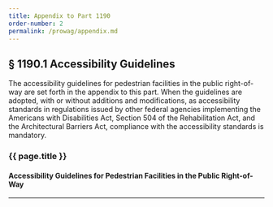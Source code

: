 ```yaml
---
title: Appendix to Part 1190
order-number: 2
permalink: /prowag/appendix.md
---
```


## § 1190.1 Accessibility Guidelines

The accessibility guidelines for pedestrian facilities in the public right-of-way are set forth in the appendix to this part.  When the guidelines are adopted, with or without additions and modifications, as accessibility standards in regulations issued by other federal agencies implementing the Americans with Disabilities Act, Section 504 of the Rehabilitation Act, and the Architectural Barriers Act, compliance with the accessibility standards is mandatory.

### {{ page.title }}

#### Accessibility Guidelines for Pedestrian Facilities in the Public Right-of-Way

---
